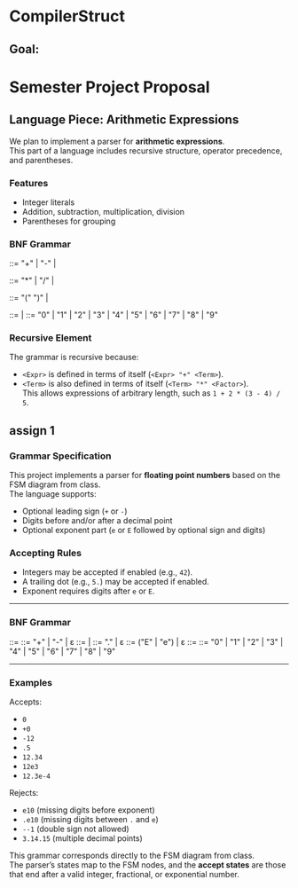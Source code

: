# CompilerStruct

## Goal: 
# Semester Project Proposal

## Language Piece: Arithmetic Expressions

We plan to implement a parser for **arithmetic expressions**.  
This part of a language includes recursive structure, operator precedence, and parentheses.

### Features
- Integer literals
- Addition, subtraction, multiplication, division
- Parentheses for grouping

### BNF Grammar
<Expr>   ::= <Expr> "+" <Term>
           | <Expr> "-" <Term>
           | <Term>

<Term>   ::= <Term> "*" <Factor>
           | <Term> "/" <Factor>
           | <Factor>

<Factor> ::= "(" <Expr> ")"
           | <Number>

<Number> ::= <Digit> <Number> | <Digit>
<Digit>  ::= "0" | "1" | "2" | "3" | "4"
           | "5" | "6" | "7" | "8" | "9"

### Recursive Element
The grammar is recursive because:
- `<Expr>` is defined in terms of itself (`<Expr> "+" <Term>`).  
- `<Term>` is also defined in terms of itself (`<Term> "*" <Factor>`).  
This allows expressions of arbitrary length, such as `1 + 2 * (3 - 4) / 5`.


## assign 1

### Grammar Specification

This project implements a parser for **floating point numbers** based on the FSM diagram from class.  
The language supports:

- Optional leading sign (`+` or `-`)
- Digits before and/or after a decimal point
- Optional exponent part (`e` or `E` followed by optional sign and digits)

### Accepting Rules
- Integers may be accepted if enabled (e.g., `42`).
- A trailing dot (e.g., `5.`) may be accepted if enabled.
- Exponent requires digits after `e` or `E`.

---

### BNF Grammar
<Float> ::= <Sign> <Digits> <Fraction> <Exponent>
<Sign> ::= "+" | "-" | ε
<Digits> ::= <Digit> <Digits> | <Digit>
<Fraction> ::= "." <Digits> | ε
<Exponent> ::= ("E" | "e") <SignedDigits> | ε
<SignedDigits> ::= <Sign> <Digits>
<Digit> ::= "0" | "1" | "2" | "3" | "4"
| "5" | "6" | "7" | "8" | "9"


---

### Examples

Accepts:
- `0`
- `+0`
- `-12`
- `.5`
- `12.34`
- `12e3`
- `12.3e-4`

Rejects:
- `e10` (missing digits before exponent)
- `.e10` (missing digits between `.` and `e`)
- `--1` (double sign not allowed)
- `3.14.15` (multiple decimal points)

This grammar corresponds directly to the FSM diagram from class.  
The parser’s states map to the FSM nodes, and the **accept states** are those that end after a valid integer, fractional, or exponential number.

